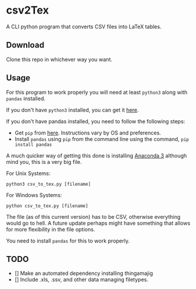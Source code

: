 # csv2Tex

A CLI python program that converts CSV files into LaTeX tables.

## Download

Clone this repo in whichever way you want.

## Usage
For this program to work properly you will need at least `python3` along with `pandas` installed.

If you don't have `python3` installed, you can get it [here](https://www.python.org/downloads/).

If you don't have pandas installed, you need to follow the following steps:
- Get `pip` from [here](https://pip.pypa.io/en/stable/installing). Instructions vary by OS and preferences.
- Install `pandas` using `pip` from the command line using the command, `pip install pandas`

A much quicker way of getting this done is installing [Anaconda 3](https://www.anaconda.com/download) although mind you, this is a very big file.

For Unix Systems:

```
python3 csv_to_tex.py [filename]
```
For Windows Systems:

```
python csv_to_tex.py [filename]
```

The file (as of this current version) has to be CSV, otherwise everything would go to hell. A future update perhaps might have something that allows for more flexibility in the file options.

You need to install `pandas` for this to work properly.

## TODO
- [] Make an automated dependency installing thingamajig
- [] Include .xls, .ssv, and other data managing filetypes.
